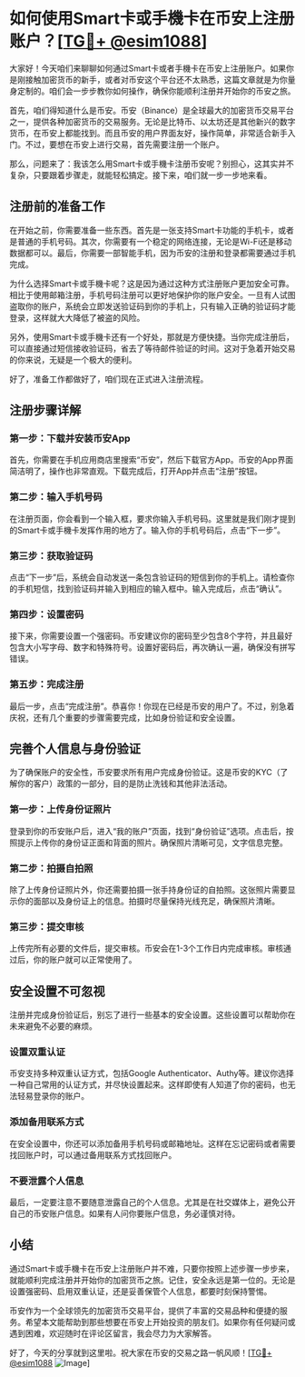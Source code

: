 # 如何使用Smart卡或手機卡在币安上注册账户？[[TG💪+ @esim1088](https://t.me/s/esim1088)]

大家好！今天咱们来聊聊如何通过Smart卡或者手機卡在币安上注册账户。如果你是刚接触加密货币的新手，或者对币安这个平台还不太熟悉，这篇文章就是为你量身定制的。咱们会一步步教你如何操作，确保你能顺利注册并开始你的币安之旅。

首先，咱们得知道什么是币安。币安（Binance）是全球最大的加密货币交易平台之一，提供各种加密货币的交易服务。无论是比特币、以太坊还是其他新兴的数字货币，在币安上都能找到。而且币安的用户界面友好，操作简单，非常适合新手入门。不过，要想在币安上进行交易，首先需要注册一个账户。

那么，问题来了：我该怎么用Smart卡或手機卡注册币安呢？别担心，这其实并不复杂，只要跟着步骤走，就能轻松搞定。接下来，咱们就一步一步地来看。

## 注册前的准备工作

在开始之前，你需要准备一些东西。首先是一张支持Smart卡功能的手机卡，或者是普通的手机号码。其次，你需要有一个稳定的网络连接，无论是Wi-Fi还是移动数据都可以。最后，你需要一部智能手机，因为币安的注册和登录都需要通过手机完成。

为什么选择Smart卡或手機卡呢？这是因为通过这种方式注册账户更加安全可靠。相比于使用邮箱注册，手机号码注册可以更好地保护你的账户安全。一旦有人试图盗取你的账户，系统会立即发送验证码到你的手机上，只有输入正确的验证码才能登录，这样就大大降低了被盗的风险。

另外，使用Smart卡或手機卡还有一个好处，那就是方便快捷。当你完成注册后，可以直接通过短信接收验证码，省去了等待邮件验证的时间。这对于急着开始交易的你来说，无疑是一个极大的便利。

好了，准备工作都做好了，咱们现在正式进入注册流程。

## 注册步骤详解

### 第一步：下载并安装币安App

首先，你需要在手机应用商店里搜索“币安”，然后下载官方App。币安的App界面简洁明了，操作也非常直观。下载完成后，打开App并点击“注册”按钮。

### 第二步：输入手机号码

在注册页面，你会看到一个输入框，要求你输入手机号码。这里就是我们刚才提到的Smart卡或手機卡发挥作用的地方了。输入你的手机号码后，点击“下一步”。

### 第三步：获取验证码

点击“下一步”后，系统会自动发送一条包含验证码的短信到你的手机上。请检查你的手机短信，找到验证码并输入到相应的输入框中。输入完成后，点击“确认”。

### 第四步：设置密码

接下来，你需要设置一个强密码。币安建议你的密码至少包含8个字符，并且最好包含大小写字母、数字和特殊符号。设置好密码后，再次确认一遍，确保没有拼写错误。

### 第五步：完成注册

最后一步，点击“完成注册”。恭喜你！你现在已经是币安的用户了。不过，别急着庆祝，还有几个重要的步骤需要完成，比如身份验证和安全设置。

## 完善个人信息与身份验证

为了确保账户的安全性，币安要求所有用户完成身份验证。这是币安的KYC（了解你的客户）政策的一部分，目的是防止洗钱和其他非法活动。

### 第一步：上传身份证照片

登录到你的币安账户后，进入“我的账户”页面，找到“身份验证”选项。点击后，按照提示上传你的身份证正面和背面的照片。确保照片清晰可见，文字信息完整。

### 第二步：拍摄自拍照

除了上传身份证照片外，你还需要拍摄一张手持身份证的自拍照。这张照片需要显示你的面部以及身份证上的信息。拍摄时尽量保持光线充足，确保照片清晰。

### 第三步：提交审核

上传完所有必要的文件后，提交审核。币安会在1-3个工作日内完成审核。审核通过后，你的账户就可以正常使用了。

## 安全设置不可忽视

注册并完成身份验证后，别忘了进行一些基本的安全设置。这些设置可以帮助你在未来避免不必要的麻烦。

### 设置双重认证

币安支持多种双重认证方式，包括Google Authenticator、Authy等。建议你选择一种自己常用的认证方式，并尽快设置起来。这样即使有人知道了你的密码，也无法轻易登录你的账户。

### 添加备用联系方式

在安全设置中，你还可以添加备用手机号码或邮箱地址。这样在忘记密码或者需要找回账户时，可以通过备用联系方式找回账户。

### 不要泄露个人信息

最后，一定要注意不要随意泄露自己的个人信息。尤其是在社交媒体上，避免公开自己的币安账户信息。如果有人问你要账户信息，务必谨慎对待。

## 小结

通过Smart卡或手機卡在币安上注册账户并不难，只要你按照上述步骤一步步来，就能顺利完成注册并开始你的加密货币之旅。记住，安全永远是第一位的。无论是设置强密码、启用双重认证，还是妥善保管个人信息，都要时刻保持警惕。

币安作为一个全球领先的加密货币交易平台，提供了丰富的交易品种和便捷的服务。希望本文能帮助到那些想要在币安上开始投资的朋友们。如果你有任何疑问或遇到困难，欢迎随时在评论区留言，我会尽力为大家解答。

好了，今天的分享就到这里啦。祝大家在币安的交易之路一帆风顺！[[TG💪+ @esim1088](https://t.me/s/esim1088) ![Image](https://i.postimg.cc/4NQfJmqS/Snipaste-2025-05-13-00-14-12.png)]